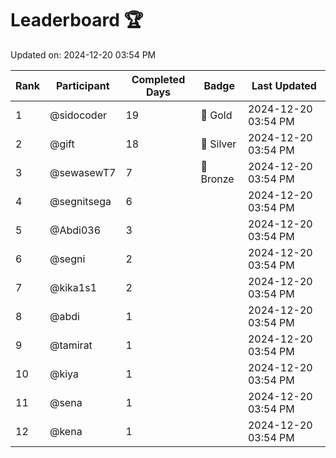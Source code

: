 # Leaderboard 🏆

Updated on: 2024-12-20 03:54 PM

| Rank | Participant       | Completed Days | Badge      | Last Updated         |
|------|-------------------|----------------|------------|----------------------|
| 1    | @sidocoder        | 19             | 🏅 Gold     | 2024-12-20 03:54 PM |
| 2    | @gift             | 18             | 🥈 Silver   | 2024-12-20 03:54 PM |
| 3    | @sewasewT7        | 7              | 🥉 Bronze   | 2024-12-20 03:54 PM |
| 4    | @segnitsega       | 6              |            | 2024-12-20 03:54 PM |
| 5    | @Abdi036          | 3              |            | 2024-12-20 03:54 PM |
| 6    | @segni            | 2              |            | 2024-12-20 03:54 PM |
| 7    | @kika1s1          | 2              |            | 2024-12-20 03:54 PM |
| 8    | @abdi             | 1              |            | 2024-12-20 03:54 PM |
| 9    | @tamirat          | 1              |            | 2024-12-20 03:54 PM |
| 10   | @kiya             | 1              |            | 2024-12-20 03:54 PM |
| 11   | @sena             | 1              |            | 2024-12-20 03:54 PM |
| 12   | @kena             | 1              |            | 2024-12-20 03:54 PM |
